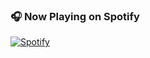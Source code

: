 ### 🎧 Now Playing on Spotify

[![Spotify](https://spotify-now-playing-pqvmdltzq-anankorn-romphrueks-projects.vercel.app/api/spotify)]([https://open.spotify.com](https://open.spotify.com/user/q20ij7sai5n61rir9bcvj6ioo))
